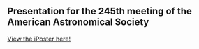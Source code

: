 ## Presentation for the 245th meeting of the American Astronomical Society

[View the iPoster here!](aas245-aas.ipostersessions.com/Default.aspx?s=E3-43-DE-90-FE-3B-8B-38-35-96-C3-AD-09-34-73-F2)
